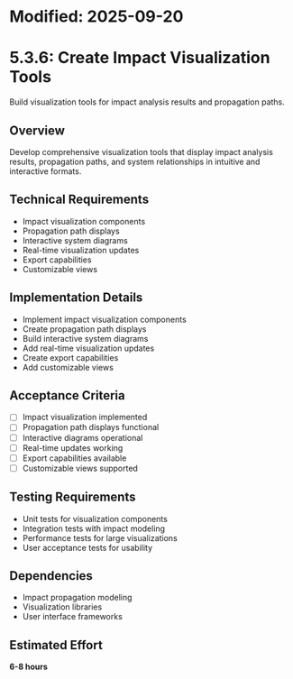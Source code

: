 # Modified: 2025-09-20

# 5.3.6: Create Impact Visualization Tools

Build visualization tools for impact analysis results and propagation paths.

## Overview
Develop comprehensive visualization tools that display impact analysis results, propagation paths, and system relationships in intuitive and interactive formats.

## Technical Requirements
- Impact visualization components
- Propagation path displays
- Interactive system diagrams
- Real-time visualization updates
- Export capabilities
- Customizable views

## Implementation Details
- Implement impact visualization components
- Create propagation path displays
- Build interactive system diagrams
- Add real-time visualization updates
- Create export capabilities
- Add customizable views

## Acceptance Criteria
- [ ] Impact visualization implemented
- [ ] Propagation path displays functional
- [ ] Interactive diagrams operational
- [ ] Real-time updates working
- [ ] Export capabilities available
- [ ] Customizable views supported

## Testing Requirements
- Unit tests for visualization components
- Integration tests with impact modeling
- Performance tests for large visualizations
- User acceptance tests for usability

## Dependencies
- Impact propagation modeling
- Visualization libraries
- User interface frameworks

## Estimated Effort
**6-8 hours**
